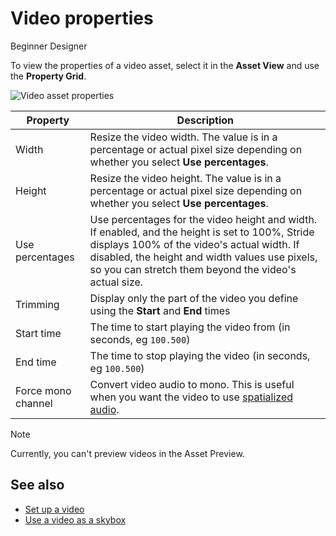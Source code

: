 # Video properties

<span class="badge text-bg-primary">Beginner</span>
<span class="badge text-bg-success">Designer</span>

To view the properties of a video asset, select it in the **Asset View** and use the **Property Grid**.

![Video asset properties](media/video-asset-properties.png)

|Property   | Description
|-----------| -----------
| Width   | Resize the video width. The value is in a percentage or actual pixel size depending on whether you select **Use percentages**.
| Height  | Resize the video height. The value is in a percentage or actual pixel size depending on whether you select **Use percentages**. 
| Use percentages | Use percentages for the video height and width. If enabled, and the height is set to 100%, Stride displays 100% of the video's actual width. If disabled, the height and width values use pixels, so you can stretch them beyond the video's actual size.
| Trimming | Display only the part of the video you define using the **Start** and **End** times
| Start time | The time to start playing the video from (in seconds, eg `100.500`)
| End time | The time to stop playing the video (in seconds, eg `100.500`)
| Force mono channel | Convert video audio to mono. This is useful when you want the video to use [spatialized audio](../audio/spatialized-audio.md).


>[!Note]
>Currently, you can't preview videos in the Asset Preview.

## See also

* [Set up a video](set-up-a-video.md)
* [Use a video as a skybox](use-a-video-as-a-skybox.md)